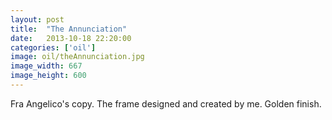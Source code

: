```yaml
---
layout: post
title:  "The Annunciation"
date:   2013-10-18 22:20:00
categories: ['oil']
image: oil/theAnnunciation.jpg
image_width: 667
image_height: 600
---
```


Fra Angelico's copy. The frame designed and created by me. Golden finish.